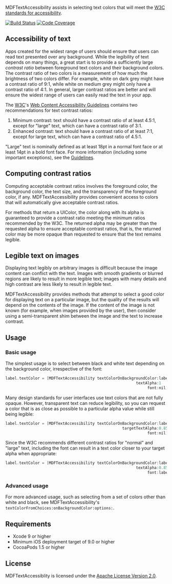 MDFTextAccessibility assists in selecting text colors that will meet the
[W3C standards for accessibility](https://www.w3.org/TR/UNDERSTANDING-WCAG20/visual-audio-contrast-contrast.html).

[![Build Status](https://travis-ci.org/material-foundation/material-text-accessibility-ios.svg?branch=develop)](https://travis-ci.org/material-foundation/material-text-accessibility-ios)
[![Code Coverage](http://codecov.io/github/material-foundation/material-text-accessibility-ios/coverage.svg?branch=develop)](http://codecov.io/github/material-foundation/material-text-accessibility-ios?branch=develop)

## Accessibility of text

Apps created for the widest range of users should ensure that users can read
text presented over any background. While the legibility of text depends on many
things, a great start is to provide a sufficiently large *contrast ratio*
between foreground text colors and their background colors. The contrast ratio
of two colors is a measurement of how much the brightness of two colors differ.
For example, white on dark grey might have a contrast ratio of 9:1, while white
on medium grey might only have a contrast ratio of 4:1. In general, larger
contrast ratios are better and will ensure the widest range of users can easily
read the text in your app.

The [W3C](https://www.w3.org)'s
[Web Content Accessibility Guidelines](https://www.w3.org/TR/WCAG/#visual-audio-contrast)
contains two recommendations for text contrast ratios:

1. Minimum contrast: text should have a contrast ratio of at least 4.5:1,
   except for "large" text, which can have a contrast ratio of 3:1.
2. Enhanced contrast: text should have a contrast ratio of at least 7:1, except
   for large text, which can have a contrast ratio of 4.5:1.

"Large" text is nominally defined as at least 18pt in a normal font face or at
least 14pt in a bold font face. For more information (including some important
exceptions), see the
[Guidelines](https://www.w3.org/TR/WCAG/#visual-audio-contrast).

## Computing contrast ratios

Computing acceptable contrast ratios involves the foreground color, the
background color, the text size, and the transparency of the foreground color,
if any. MDFTextAccessibility provides convenient access to colors that will
automatically give acceptable contrast ratios.

For methods that return a UIColor, the color along with its alpha is guaranteed
to provide a contrast ratio meeting the minimum ratios recommended by the W3C.
The returned alpha may be greater than the requested alpha to ensure acceptable
contrast ratios, that is, the returned color may be more opaque than requested
to ensure that the text remains legible.

## Legible text on images

Displaying text legibly on arbitrary images is difficult because the image
content can conflict with the text. Images with smooth gradients or blurred
regions are likely to result in more legible text; images with many details and
high contrast are less likely to result in legible text.

MDFTextAccessibility provides methods that attempt to select a good color for
displaying text on a particular image, but the quality of the results will
depend on the contents of the image. If the content of the image is not known
(for example, when images provided by the user), then consider using a
semi-transparent shim between the image and the text to increase contrast.

## Usage

### Basic usage

The simplest usage is to select between black and white text depending on the
background color, irrespective of the font:

```objective-c
label.textColor = [MDFTextAccessibility textColorOnBackgroundColor:label.backgroundColor
                                                         textAlpha:1
                                                              font:nil];
```

Many design standards for user interfaces use text colors that are not fully
opaque. However, transparent text can reduce legibility, so you can request a
color that is as close as possible to a particular alpha value while still being
legible:

```objective-c
label.textColor = [MDFTextAccessibility textColorOnBackgroundColor:label.backgroundColor
                                                   targetTextAlpha:0.85
                                                              font:nil];
```

Since the W3C recommends different contrast ratios for "normal" and "large"
text, including the font can result in a text color closer to your target alpha
when appropriate:

```objective-c
label.textColor = [MDFTextAccessibility textColorOnBackgroundColor:label.backgroundColor
                                                         textAlpha:0.85
                                                              font:label.font];
```

### Advanced usage

For more advanced usage, such as selecting from a set of colors other than white
and black, see MDFTextAccessibility's
`textColorFromChoices:onBackgroundColor:options:`.

## Requirements

- Xcode 9 or higher
- Minimum iOS deployment target of 9.0 or higher
- CocoaPods 1.5 or higher

## License

MDFTextAccessiblity is licensed under the [Apache License Version 2.0](LICENSE).
